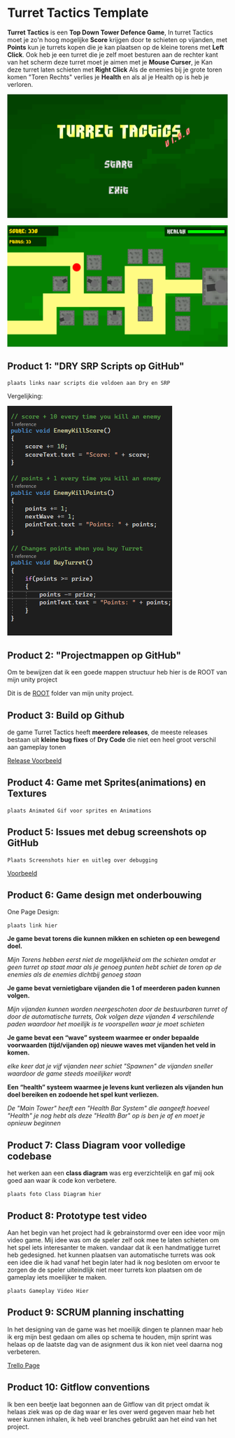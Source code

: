 # Turret Tactics Template

**Turret Tactics** is een **Top Down Tower Defence Game**, In turret Tactics moet je zo'n hoog mogelijke **Score** krijgen door te schieten op vijanden, met **Points** kun je turrets kopen die je kan plaatsen op de kleine torens met **Left Click**. Ook heb je een turret die je zelf moet besturen aan de rechter kant van het scherm deze turret moet je aimen met je **Mouse Curser**, je Kan deze turret laten schieten met **Right Click** Als de enemies bij je grote toren komen "Toren Rechts" verlies je **Health** en als al je Health op is heb je verloren.

![GameScreenshotStartScreen](readmeVisuals/startScherm.png)

![GameScreenshotGameplay](readmeVisuals/Gameplay.png)


## Product 1: "DRY SRP Scripts op GitHub"

    plaats links naar scripts die voldoen aan Dry en SRP

Vergelijking:

![ScreenshotOfNotVeryDryCoding](readmeVisuals/NotVeryDry.png)

## Product 2: "Projectmappen op GitHub"

Om te bewijzen dat ik een goede mappen structuur heb hier is de ROOT van mijn unity project

Dit is de [ROOT](/TowerDefenceGame/) folder van mijn unity project.

## Product 3: Build op Github

de game Turret Tactics heeft **meerdere releases**, de meeste releases bestaan uit **kleine bug fixes** of **Dry Code** die niet een heel groot verschil aan gameplay tonen

[Release Voorbeeld](https://github.com/Zmiles27/TowerDefenseTemplate/releases)

## Product 4: Game met Sprites(animations) en Textures 

    plaats Animated Gif voor sprites en Animations

## Product 5: Issues met debug screenshots op GitHub 

    Plaats Screenshots hier en uitleg over debugging

[Voorbeeld](https://github.com/erwinhenraat/TowerDefenseTemplate/issues/)

## Product 6: Game design met onderbouwing  

One Page Design:
    
    plaats link hier

**Je game bevat torens die kunnen mikken en schieten op een bewegend doel.** 

*Mijn Torens hebben eerst niet de mogelijkheid om the schieten omdat er geen turret op staat maar als je genoeg punten hebt schiet de toren op de enemies als de enemies dichtbij genoeg staan* 

**Je game bevat vernietigbare vijanden die 1 of meerderen paden kunnen volgen.**  

*Mijn vijanden kunnen worden neergeschoten door de bestuurbaren turret of door de automatische turrets, Ook volgen deze vijanden 4 verschilende paden waardoor het moeilijk is te voorspellen waar je moet schieten*


**Je game bevat een “wave” systeem waarmee er onder bepaalde voorwaarden (tijd/vijanden op) nieuwe waves met vijanden het veld in komen.**

*elke keer dat je vijf vijanden neer schiet "Spawnen" de vijanden sneller waardoor de game steeds moeilijker wordt*

**Een “health” systeem waarmee je levens kunt verliezen als vijanden hun doel bereiken en zodoende het spel kunt verliezen.** 

*De "Main Tower" heeft een "Health Bar System" die aangeeft hoeveel "Health" je nog hebt als deze "Health Bar" op is ben je af en moet je opnieuw beginnen*

## Product 7: Class Diagram voor volledige codebase 
het werken aan een **class diagram** was erg everzichtelijk en gaf mij ook goed aan waar ik code kon verbetere.

    plaats foto Class Diagram hier

## Product 8: Prototype test video
Aan het begin van het project had ik gebrainstormd over een idee voor mijn video game. Mij idee was om de speler zelf ook mee te laten schieten om het spel iets interesanter te maken. vandaar dat ik een handmatigge turret heb gedesigned. het kunnen plaatsen van automatische turrets was ook een idee die ik had vanaf het begin later had ik nog besloten om ervoor te zorgen de de speler uiteindlijk niet meer turrets kon plaatsen om de gameplay iets moeilijker te maken.

    plaats Gameplay Video Hier
## Product 9: SCRUM planning inschatting  

In het designing van de game was het moeilijk dingen te plannen maar heb ik erg mijn best gedaan om alles op schema te houden, mijn sprint was helaas op de laatste dag van de asignment dus ik kon niet veel daarna nog verbeteren.

[Trello Page](https://trello.com/b/k3VdUmHA/tower-defence-game)


## Product 10: Gitflow conventions

Ik ben een beetje laat begonnen aan de Gitflow van dit prject omdat ik helaas ziek was op de dag waar er les over werd gegeven maar heb het weer kunnen inhalen, ik heb veel branches gebruikt aan het eind van het project.

